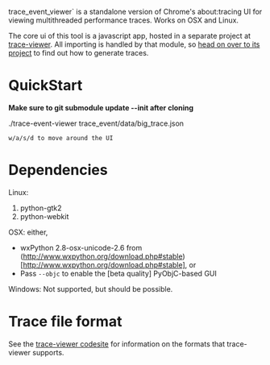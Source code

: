 trace\_event\_viewer` is a standalone version of Chrome's about:tracing UI for
viewing multithreaded performance traces. Works on OSX and Linux.

The core ui of this tool is a javascript app, hosted in a separate project at [trace-viewer](http://code.google.com/p/trace-viewer/). All importing is handled by that module, so [head on over to its project](http://code.google.com/p/trace-viewer/) to find out how to generate traces.

QuickStart
========

**Make sure to git submodule update --init after cloning**

./trace-event-viewer trace_event/data/big_trace.json

    w/a/s/d to move around the UI

Dependencies
==========
Linux:

1. python-gtk2
2. python-webkit

OSX: either,

- wxPython 2.8-osx-unicode-2.6 from (http://www.wxpython.org/download.php#stable)[http://www.wxpython.org/download.php#stable], or
- Pass `--objc` to enable the [beta quality] PyObjC-based GUI

Windows: Not supported, but should be possible.


Trace file format
============

See the [trace-viewer codesite](http://code.google.com/p/trace-viewer/) for information on the formats
that trace-viewer supports.
